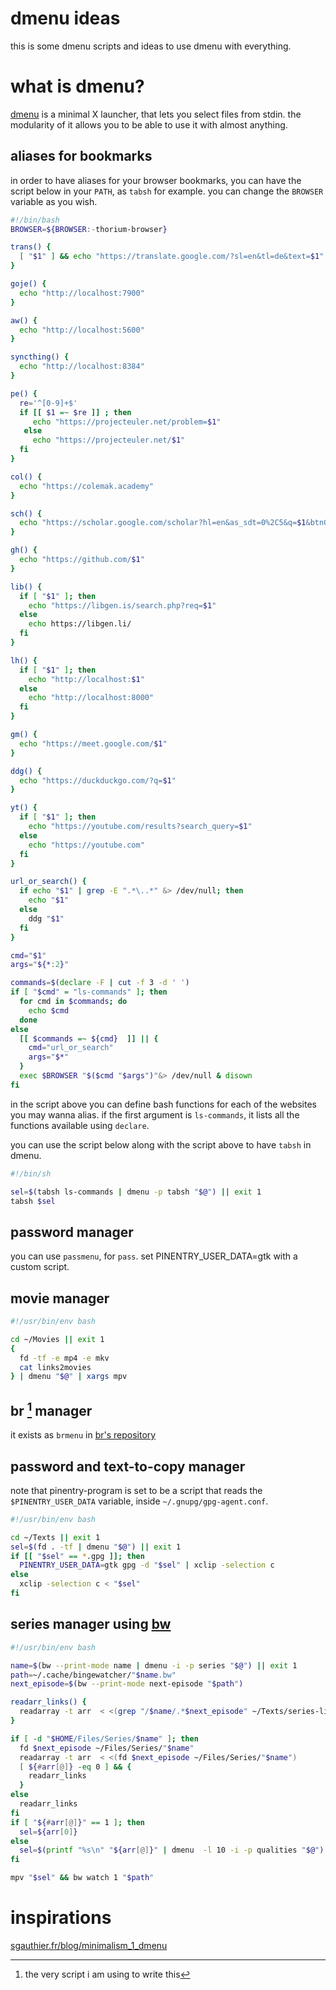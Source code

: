 # dmenu ideas
this is some dmenu scripts and ideas to use dmenu with everything.

# what is dmenu?
[dmenu](https://tools.suckless.org/dmenu/) is a minimal X launcher, that lets
you select files from stdin. the modularity of it allows you to be able to use
it with almost anything.

## aliases for bookmarks
in order to have aliases for your browser bookmarks, you can have the script
below in your `PATH`, as `tabsh` for example. you can change the `BROWSER`
variable as you wish.

```bash
#!/bin/bash
BROWSER=${BROWSER:-thorium-browser}

trans() {
  [ "$1" ] && echo "https://translate.google.com/?sl=en&tl=de&text=$1" ||  echo "http://translate.google.com"
}

goje() {
  echo "http://localhost:7900"
}

aw() {
  echo "http://localhost:5600"
}

syncthing() {
  echo "http://localhost:8384"
}

pe() {
  re='^[0-9]+$'
  if [[ $1 =~ $re ]] ; then
     echo "https://projecteuler.net/problem=$1"
   else
     echo "https://projecteuler.net/$1"
  fi
}

col() {
  echo "https://colemak.academy"
}

sch() {
  echo "https://scholar.google.com/scholar?hl=en&as_sdt=0%2C5&q=$1&btnG="
}

gh() {
  echo "https://github.com/$1"
}

lib() {
  if [ "$1" ]; then
    echo "https://libgen.is/search.php?req=$1"
  else
    echo https://libgen.li/
  fi
}

lh() {
  if [ "$1" ]; then
    echo "http://localhost:$1"
  else
    echo "http://localhost:8000"
  fi
}

gm() {
  echo "https://meet.google.com/$1"
}

ddg() {
  echo "https://duckduckgo.com/?q=$1"
}

yt() {
  if [ "$1" ]; then
    echo "https://youtube.com/results?search_query=$1"
  else
    echo "https://youtube.com"
  fi
}

url_or_search() {
  if echo "$1" | grep -E ".*\..*" &> /dev/null; then
    echo "$1"
  else
    ddg "$1"
  fi
}

cmd="$1"
args="${*:2}"

commands=$(declare -F | cut -f 3 -d ' ')
if [ "$cmd" = "ls-commands" ]; then
  for cmd in $commands; do
    echo $cmd
  done
else
  [[ $commands =~ ${cmd}  ]] || {
    cmd="url_or_search"
    args="$*"
  }
  exec $BROWSER "$($cmd "$args")"&> /dev/null & disown 
fi
```

in the script above you can define bash functions for each of the websites you
may wanna alias. if the first argument is `ls-commands`, it lists all the
functions available using `declare`. 

you can use the script below along with the script above to have `tabsh` in
dmenu.

```bash
#!/bin/sh

sel=$(tabsh ls-commands | dmenu -p tabsh "$@") || exit 1
tabsh $sel
```

## password manager
you can use `passmenu`, for `pass`. set PINENTRY_USER_DATA=gtk with a custom
script.

## movie manager
```bash
#!/usr/bin/env bash

cd ~/Movies || exit 1
{
  fd -tf -e mp4 -e mkv
  cat links2movies
} | dmenu "$@" | xargs mpv
```

## br [^2] manager
it exists as `brmenu` in [br's repository](https://github.com/nimaaskarian/br)

[^2]: the very script i am using to write this

## password and text-to-copy manager
note that pinentry-program is set to be a script that reads the
`$PINENTRY_USER_DATA` variable, inside `~/.gnupg/gpg-agent.conf`.
```bash
#!/usr/bin/env bash

cd ~/Texts || exit 1
sel=$(fd . -tf | dmenu "$@") || exit 1
if [[ "$sel" == *.gpg ]]; then
  PINENTRY_USER_DATA=gtk gpg -d "$sel" | xclip -selection c
else
  xclip -selection c < "$sel"
fi

```

## series manager using [bw](https://github.com/nimaaskarian/bw)
```bash
#!/usr/bin/env bash

name=$(bw --print-mode name | dmenu -i -p series "$@") || exit 1
path=~/.cache/bingewatcher/"$name.bw"
next_episode=$(bw --print-mode next-episode "$path")

readarr_links() {
  readarray -t arr  < <(grep "/$name/.*$next_episode" ~/Texts/series-links)
}

if [ -d "$HOME/Files/Series/$name" ]; then
  fd $next_episode ~/Files/Series/"$name"
  readarray -t arr  < <(fd $next_episode ~/Files/Series/"$name")
  [ ${#arr[@]} -eq 0 ] && {
    readarr_links
  }
else
  readarr_links
fi
if [ "${#arr[@]}" == 1 ]; then
  sel=${arr[0]}
else
  sel=$(printf "%s\n" "${arr[@]}" | dmenu  -l 10 -i -p qualities "$@") || exit 1
fi

mpv "$sel" && bw watch 1 "$path"
```


# inspirations
[sgauthier.fr/blog/minimalism_1_dmenu](https://sgauthier.fr/blog/minimalism_1_dmenu.html)
